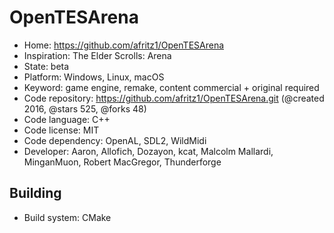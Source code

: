 # OpenTESArena

- Home: https://github.com/afritz1/OpenTESArena
- Inspiration: The Elder Scrolls: Arena
- State: beta
- Platform: Windows, Linux, macOS
- Keyword: game engine, remake, content commercial + original required
- Code repository: https://github.com/afritz1/OpenTESArena.git (@created 2016, @stars 525, @forks 48)
- Code language: C++
- Code license: MIT
- Code dependency: OpenAL, SDL2, WildMidi
- Developer: Aaron, Allofich, Dozayon, kcat, Malcolm Mallardi, MinganMuon, Robert MacGregor, Thunderforge

## Building

- Build system: CMake

